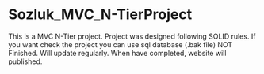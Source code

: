 # Sozluk_MVC_N-TierProject


This is a MVC N-Tier project. 
Project was designed following SOLID rules.
If you want check the project you can use sql database (.bak file) 
NOT Finished.
Will update regularly.
When have completed, website will published.
